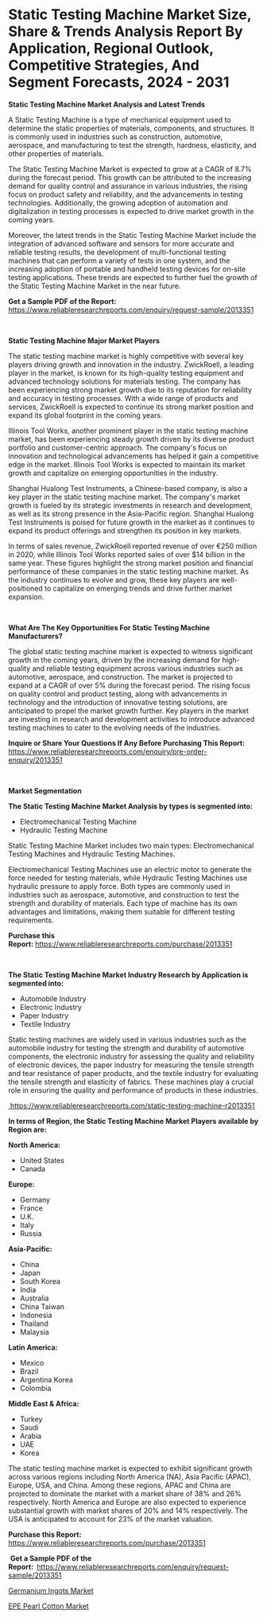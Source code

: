 <p><h1>Static Testing Machine Market Size, Share & Trends Analysis Report By Application, Regional Outlook, Competitive Strategies, And Segment Forecasts, 2024 - 2031</h1></p><p><strong>Static Testing Machine Market Analysis and Latest Trends</strong></p>
<p><p>A Static Testing Machine is a type of mechanical equipment used to determine the static properties of materials, components, and structures. It is commonly used in industries such as construction, automotive, aerospace, and manufacturing to test the strength, hardness, elasticity, and other properties of materials. </p><p>The Static Testing Machine Market is expected to grow at a CAGR of 8.7% during the forecast period. This growth can be attributed to the increasing demand for quality control and assurance in various industries, the rising focus on product safety and reliability, and the advancements in testing technologies. Additionally, the growing adoption of automation and digitalization in testing processes is expected to drive market growth in the coming years.</p><p>Moreover, the latest trends in the Static Testing Machine Market include the integration of advanced software and sensors for more accurate and reliable testing results, the development of multi-functional testing machines that can perform a variety of tests in one system, and the increasing adoption of portable and handheld testing devices for on-site testing applications. These trends are expected to further fuel the growth of the Static Testing Machine Market in the near future.</p></p>
<p><strong>Get a Sample PDF of the Report:&nbsp;</strong> <a href="https://www.reliableresearchreports.com/enquiry/request-sample/2013351">https://www.reliableresearchreports.com/enquiry/request-sample/2013351</a></p>
<p>&nbsp;</p>
<p><strong>Static Testing Machine Major Market Players</strong></p>
<p><p>The static testing machine market is highly competitive with several key players driving growth and innovation in the industry. ZwickRoell, a leading player in the market, is known for its high-quality testing equipment and advanced technology solutions for materials testing. The company has been experiencing strong market growth due to its reputation for reliability and accuracy in testing processes. With a wide range of products and services, ZwickRoell is expected to continue its strong market position and expand its global footprint in the coming years.</p><p>Illinois Tool Works, another prominent player in the static testing machine market, has been experiencing steady growth driven by its diverse product portfolio and customer-centric approach. The company's focus on innovation and technological advancements has helped it gain a competitive edge in the market. Illinois Tool Works is expected to maintain its market growth and capitalize on emerging opportunities in the industry.</p><p>Shanghai Hualong Test Instruments, a Chinese-based company, is also a key player in the static testing machine market. The company's market growth is fueled by its strategic investments in research and development, as well as its strong presence in the Asia-Pacific region. Shanghai Hualong Test Instruments is poised for future growth in the market as it continues to expand its product offerings and strengthen its position in key markets.</p><p>In terms of sales revenue, ZwickRoell reported revenue of over €250 million in 2020, while Illinois Tool Works reported sales of over $14 billion in the same year. These figures highlight the strong market position and financial performance of these companies in the static testing machine market. As the industry continues to evolve and grow, these key players are well-positioned to capitalize on emerging trends and drive further market expansion.</p></p>
<p>&nbsp;</p>
<p><strong>What Are The Key Opportunities For Static Testing Machine Manufacturers?</strong></p>
<p><p>The global static testing machine market is expected to witness significant growth in the coming years, driven by the increasing demand for high-quality and reliable testing equipment across various industries such as automotive, aerospace, and construction. The market is projected to expand at a CAGR of over 5% during the forecast period. The rising focus on quality control and product testing, along with advancements in technology and the introduction of innovative testing solutions, are anticipated to propel the market growth further. Key players in the market are investing in research and development activities to introduce advanced testing machines to cater to the evolving needs of the industries.</p></p>
<p><strong>Inquire or Share Your Questions If Any Before Purchasing This Report:</strong> <a href="https://www.reliableresearchreports.com/enquiry/pre-order-enquiry/2013351">https://www.reliableresearchreports.com/enquiry/pre-order-enquiry/2013351</a></p>
<p>&nbsp;</p>
<p><strong>Market Segmentation</strong></p>
<p><strong>The Static Testing Machine Market Analysis by types is segmented into:</strong></p>
<p><ul><li>Electromechanical Testing Machine</li><li>Hydraulic Testing Machine</li></ul></p>
<p><p>Static Testing Machine Market includes two main types: Electromechanical Testing Machines and Hydraulic Testing Machines. </p><p>Electromechanical Testing Machines use an electric motor to generate the force needed for testing materials, while Hydraulic Testing Machines use hydraulic pressure to apply force. Both types are commonly used in industries such as aerospace, automotive, and construction to test the strength and durability of materials. Each type of machine has its own advantages and limitations, making them suitable for different testing requirements.</p></p>
<p><strong>Purchase this Report:&nbsp;</strong><a href="https://www.reliableresearchreports.com/purchase/2013351">https://www.reliableresearchreports.com/purchase/2013351</a></p>
<p>&nbsp;</p>
<p><strong>The Static Testing Machine Market Industry Research by Application is segmented into:</strong></p>
<p><ul><li>Automobile Industry</li><li>Electronic Industry</li><li>Paper Industry</li><li>Textile Industry</li></ul></p>
<p><p>Static testing machines are widely used in various industries such as the automobile industry for testing the strength and durability of automotive components, the electronic industry for assessing the quality and reliability of electronic devices, the paper industry for measuring the tensile strength and tear resistance of paper products, and the textile industry for evaluating the tensile strength and elasticity of fabrics. These machines play a crucial role in ensuring the quality and performance of products in these industries.</p></p>
<p><a href="https://www.reliableresearchreports.com/static-testing-machine-r2013351">&nbsp;https://www.reliableresearchreports.com/static-testing-machine-r2013351</a></p>
<p><strong>In terms of Region, the Static Testing Machine Market Players available by Region are:</strong></p>
<p>
    <p> <strong> North America: </strong>
        <ul>
            <li>United States</li>
            <li>Canada</li>
        </ul>
        </p> 
    <p> <strong> Europe: </strong>
        <ul>
            <li>Germany</li>
            <li>France</li>
            <li>U.K.</li>
            <li>Italy</li>
            <li>Russia</li>
        </ul>
        </p> 
    <p> <strong> Asia-Pacific: </strong>
        <ul>
            <li>China</li>
            <li>Japan</li>
            <li>South Korea</li>
            <li>India</li>
            <li>Australia</li>
            <li>China Taiwan</li>
            <li>Indonesia</li>
            <li>Thailand</li>
            <li>Malaysia</li>
        </ul>
        </p> 
    <p> <strong> Latin America: </strong>
        <ul>
            <li>Mexico</li>
            <li>Brazil</li>
            <li>Argentina Korea</li>
            <li>Colombia</li>
        </ul>
        </p> 
    <p> <strong> Middle East & Africa: </strong>
        <ul>
            <li>Turkey</li>
            <li>Saudi</li>
            <li>Arabia</li>
            <li>UAE</li>
            <li>Korea</li>
        </ul>
    </p>
    </p>
<p><p>The static testing machine market is expected to exhibit significant growth across various regions including North America (NA), Asia Pacific (APAC), Europe, USA, and China. Among these regions, APAC and China are projected to dominate the market with a market share of 38% and 26% respectively. North America and Europe are also expected to experience substantial growth with market shares of 20% and 14% respectively. The USA is anticipated to account for 23% of the market valuation.</p></p>
<p><strong>Purchase this Report: </strong><a href="https://www.reliableresearchreports.com/purchase/2013351">https://www.reliableresearchreports.com/purchase/2013351</a></p>
<p>&nbsp;<strong>Get a Sample PDF of the Report:&nbsp;&nbsp;</strong><a href="https://www.reliableresearchreports.com/enquiry/request-sample/2013351">https://www.reliableresearchreports.com/enquiry/request-sample/2013351</a></p>
<p><strong></strong></p>
<p><p><a href="https://issuu.com/reportprime-2/docs/germanium-ingots-market-size-2030.pptx">Germanium Ingots Market</a></p><p><a href="https://issuu.com/reportprime-2/docs/epe-pearl-cotton-market-size-2030.pptx">EPE Pearl Cotton Market</a></p></p>